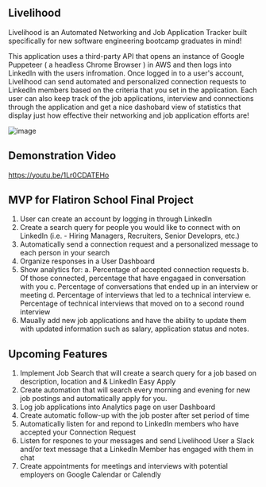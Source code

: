 ## Livelihood

Livelihood is an Automated Networking and Job Application Tracker built specifically for new software engineering bootcamp graduates in mind!

This application uses a third-party API that opens an instance of Google Puppeteer ( a headless Chrome Browser ) in AWS and then logs into LinkedIn with the users infromation.  Once logged in to a user's account, Livelihood can send automated and personalized connection requests to LinkedIn members based on the criteria that you set in the application.  Each user can also keep track of the job applications, interview and connections through the application and get a nice dashobard view of statistics that display just how effective their networking and job application efforts are!

![image](https://user-images.githubusercontent.com/71902770/121950213-f3ec6180-cd1e-11eb-97ea-8695d70838a5.png)

## Demonstration Video

https://youtu.be/1Lr0CDATEHo


## MVP for Flatiron School Final Project

1. User can create an account by logging in through LinkedIn
2. Create a search query for people you would like to connect with on LinkedIn (i.e. - Hiring Managers, Recruiters, Senior Developrs, etc.)
3. Automatically send a connection request and a personalized message to each person in your search
4. Organize responses in a User Dashboard
5. Show analytics for:
  a. Percentage of accepted connection requests
  b. Of those connected, percentage that have engagaed in conversation with you
  c. Percentage of conversations that ended up in an interview or meeting
  d. Percentage of interviews that led to a technical interview
  e. Percentage of technical interviews that moved on to a second round interview
6. Maually add new job applications and have the ability to update them with updated information such as salary, application status and notes.
  
## Upcoming Features ##

1. Implement Job Search that will create a search query for a job based on description, location and & LinkedIn Easy Apply
2. Create automation that will search every morning and evening for new job postings and automatically apply for you.
3. Log job applications into Analytics page on user Dashboard
4. Create automatic follow-up with the job poster after set period of time
5. Automatically listen for and repond to LinkedIn members who have accepted your Connection Request
6. Listen for respones to your messages and send Livelihood User a Slack and/or text message that a LinkedIn Member has engaged with them in chat
7. Create appointments for meetings and interviews with potential employers on Google Calendar or Calendly


